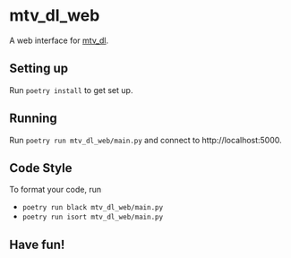 # mtv_dl_web
A web interface for [mtv_dl](https://github.com/efenka/mtv_dl).

## Setting up

Run `poetry install` to get set up.

## Running

Run `poetry run mtv_dl_web/main.py` and connect to http://localhost:5000.

## Code Style

To format your code, run

* `poetry run black mtv_dl_web/main.py`
* `poetry run isort mtv_dl_web/main.py`

## Have fun!